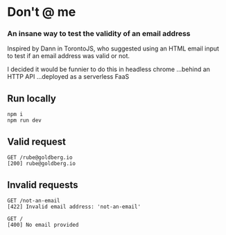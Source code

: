 # Don't @ me
### An insane way to test the validity of an email address

Inspired by Dann in TorontoJS, who suggested using an HTML email input to test if an email address was valid or not.

I decided it would be funnier to do this in headless chrome
...behind an HTTP API
...deployed as a serverless FaaS

## Run locally
```
npm i
npm run dev
```

## Valid request
```
GET /rube@goldberg.io
[200] rube@goldberg.io
```

## Invalid requests
```
GET /not-an-email
[422] Invalid email address: 'not-an-email'
```

```
GET /
[400] No email provided
```
